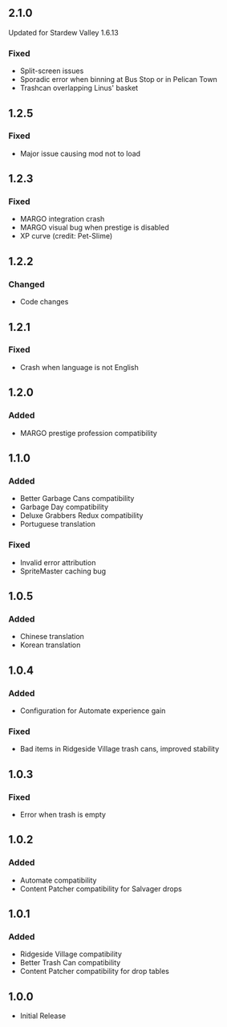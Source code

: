 ## 2.1.0
Updated for Stardew Valley 1.6.13
### Fixed
- Split-screen issues
- Sporadic error when binning at Bus Stop or in Pelican Town
- Trashcan overlapping Linus' basket

## 1.2.5
### Fixed
- Major issue causing mod not to load

## 1.2.3
### Fixed
- MARGO integration crash
- MARGO visual bug when prestige is disabled
- XP curve (credit: Pet-Slime)

## 1.2.2
### Changed
- Code changes

## 1.2.1
### Fixed
- Crash when language is not English

## 1.2.0
### Added
- MARGO prestige profession compatibility

## 1.1.0
### Added
- Better Garbage Cans compatibility
- Garbage Day compatibility
- Deluxe Grabbers Redux compatibility
- Portuguese translation
### Fixed
- Invalid error attribution
- SpriteMaster caching bug

## 1.0.5
### Added
- Chinese translation
- Korean translation

## 1.0.4
### Added
- Configuration for Automate experience gain
### Fixed
- Bad items in Ridgeside Village trash cans, improved stability

## 1.0.3
### Fixed
- Error when trash is empty

## 1.0.2
### Added
- Automate compatibility
- Content Patcher compatibility for Salvager drops

## 1.0.1
### Added
- Ridgeside Village compatibility
- Better Trash Can compatibility
- Content Patcher compatibility for drop tables
## 1.0.0
- Initial Release
